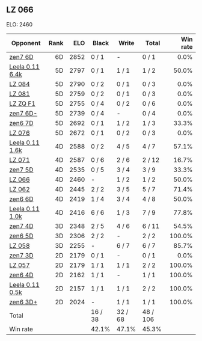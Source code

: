## LZ 066 ##

ELO: 2460

Opponent | Rank | ELO | Black | Write | Total | Win rate
---------|-----:|----:|-------|-------|-------|-------:
[zen7 6D](zen7%206D.md) | 6D | 2852 | 0 / 1 | - | 0 / 1 | 0.0%
[Leela 0.11 6.4k](Leela%200.11%206.4k.md) | 5D | 2797 | 0 / 1 | 1 / 1 | 1 / 2 | 50.0%
[LZ 084](LZ%20084.md) | 5D | 2790 | 0 / 2 | 0 / 1 | 0 / 3 | 0.0%
[LZ 081](LZ%20081.md) | 5D | 2759 | 0 / 2 | 0 / 1 | 0 / 3 | 0.0%
[LZ ZQ F1](LZ%20ZQ%20F1.md) | 5D | 2755 | 0 / 4 | 0 / 2 | 0 / 6 | 0.0%
[zen7 6D-](zen7%206D-.md) | 5D | 2739 | 0 / 4 | - | 0 / 4 | 0.0%
[zen6 7D](zen6%207D.md) | 5D | 2692 | 0 / 1 | 1 / 2 | 1 / 3 | 33.3%
[LZ 076](LZ%20076.md) | 5D | 2672 | 0 / 1 | 0 / 2 | 0 / 3 | 0.0%
[Leela 0.11 1.6k](Leela%200.11%201.6k.md) | 4D | 2588 | 0 / 2 | 4 / 5 | 4 / 7 | 57.1%
[LZ 071](LZ%20071.md) | 4D | 2587 | 0 / 6 | 2 / 6 | 2 / 12 | 16.7%
[zen7 5D](zen7%205D.md) | 4D | 2535 | 0 / 5 | 3 / 4 | 3 / 9 | 33.3%
[LZ 066](LZ%20066.md) | 4D | 2460 | - | 1 / 2 | 1 / 2 | 50.0%
[LZ 062](LZ%20062.md) | 4D | 2445 | 2 / 2 | 3 / 5 | 5 / 7 | 71.4%
[zen6 6D](zen6%206D.md) | 4D | 2419 | 1 / 4 | 3 / 4 | 4 / 8 | 50.0%
[Leela 0.11 1.0k](Leela%200.11%201.0k.md) | 4D | 2416 | 6 / 6 | 1 / 3 | 7 / 9 | 77.8%
[zen7 4D](zen7%204D.md) | 3D | 2348 | 2 / 5 | 4 / 6 | 6 / 11 | 54.5%
[zen6 5D](zen6%205D.md) | 3D | 2306 | 2 / 2 | - | 2 / 2 | 100.0%
[LZ 058](LZ%20058.md) | 3D | 2255 | - | 6 / 7 | 6 / 7 | 85.7%
[zen7 3D](zen7%203D.md) | 2D | 2179 | 0 / 1 | - | 0 / 1 | 0.0%
[LZ 057](LZ%20057.md) | 2D | 2179 | 1 / 1 | 1 / 1 | 2 / 2 | 100.0%
[zen6 4D](zen6%204D.md) | 2D | 2162 | 1 / 1 | - | 1 / 1 | 100.0%
[Leela 0.11 0.5k](Leela%200.11%200.5k.md) | 2D | 2157 | 1 / 1 | 1 / 1 | 2 / 2 | 100.0%
[zen6 3D+](zen6%203D+.md) | 2D | 2024 | - | 1 / 1 | 1 / 1 | 100.0%
Total | | | 16 / 38 | 32 / 68 | 48 / 106 | 
Win rate| | | 42.1% | 47.1% | 45.3% | 

